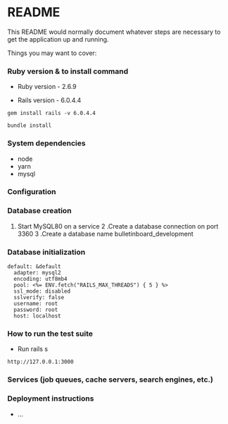 # README

This README would normally document whatever steps are necessary to get the
application up and running.

Things you may want to cover:

### Ruby version & to install command

* Ruby version - 2.6.9

* Rails version - 6.0.4.4

```
gem install rails -v 6.0.4.4
```

```
bundle install
```



### System dependencies

* node
* yarn
* mysql

### Configuration

### Database creation

1. Start MySQL80 on a service
2 .Create a database connection on port 3360
3 .Create a database name bulletinboard_development

### Database initialization

```
default: &default
  adapter: mysql2
  encoding: utf8mb4
  pool: <%= ENV.fetch("RAILS_MAX_THREADS") { 5 } %>
  ssl_mode: disabled
  sslverify: false
  username: root
  password: root
  host: localhost
```

### How to run the test suite

* Run rails s

```
http://127.0.0.1:3000
```

### Services (job queues, cache servers, search engines, etc.)

### Deployment instructions

* ...
